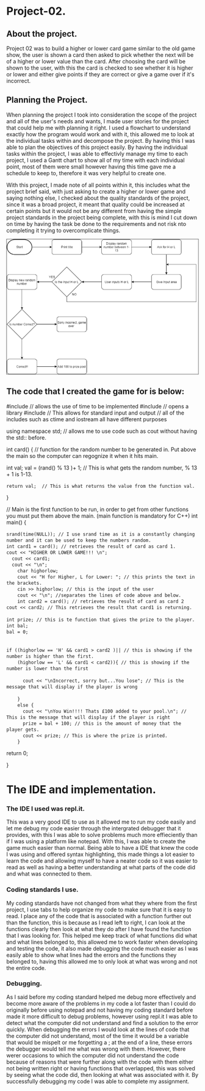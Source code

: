 # Project-02.

## About the project.

Project 02 was to build a higher or lower card game similar to the old game show, the user is shown a card then asked to pick whether the next will be of a higher or lower value than the card. After choosing the card will be shown to the user, with this the card is checked to see whether it is higher or lower and either give points if they are correct or give a game over if it's incorrect. 

## Planning the Project.

When planning the project I took into consideration the scope of the project and all of the user's needs and wants, I made user stories for the project that could help me with planning it right. I used a flowchart to understand exactly how the program would work and with it, this allowed me to look at the individual tasks within and decompose the project. By having this I was able to plan the objectives of this project easily. By having the individual tasks within the project, I was able to effectivly manage my time to each project, I used a Gantt chart to show all of my time with each individual point, most of them were small however having this time gave me a schedule to keep to, therefore it was very helpful to create one.

With this project, I made note of all points within it, this includes what the project brief said, with just asking to create a higher or lower game and saying nothing else, I checked about the quality standards of the project, since it was a broad project, it meant that quality could be increased at certain points but it would not be any different from having the simple project standards in the project being complete, with this is mind I cut down on time by having the task be done to the requirements and not risk nto completing it trying to overcomplicate things.

![Flow](https://raw.githubusercontent.com/LukeShead/Project-02/master/Capture.PNG)

## The code that I created the game for is below:

#include <ctime> // allows the use of time to be implemented
#include <cstdlib> // opens a library
#include <iostream> // This allows for standard input and output
// all of the includes such as ctime and iostream all have different purposes

using namespace std; // allows me to use code such as cout without having the std:: before.



int card() { // function for the random number to be generated in. Put above the main so the computer can regognize it when it hits main.

  int val;
  val = (rand() % 13 )+ 1;  // This is what gets the random number, % 13 + 1 is 1-13.

    return val;  // This is what returns the value from the function val.
}

// Main is the first function to be run, in order to get from other functions you must put them above the main. (main function is mandatory for C++)
int main() {
  
    srand(time(NULL)); // I use srand time as it is a constantly changing number and it can be used to keep the numbers random.
    int card1 = card(); // retrieves the result of card as card 1.
    cout << "HIGHER OR LOWER GAME!!! \n";
	  cout << card1; 
	  cout << "\n";
		char highorlow;
		cout << "H for Higher, L for Lower: "; // this prints the text in the brackets.
		cin >> highorlow; // this is the input of the user
		cout << "\n"; //separates the lines of code above and below.
		int card2 = card(); // retrieves the result of card as card 2
    cout << card2; // This retrieves the result that card1 is returning.
    
    int prize; // this is te function that gives the prize to the player.
    int bal;
    bal = 0;
    
    
    if ((highorlow == 'H' && card1 > card2 )|| // this is showing if the number is higher than the first.
        (highorlow == 'L' && card1 < card2)){ // this is showing if the number is lower than the first
          
          cout << "\nIncorrect, sorry but...You lose"; // This is the message that will display if the player is wrong
        
        }
        else {
          cout << "\nYou Win!!!! Thats £100 added to your pool.\n"; // This is the message that will display if the player is right
          prize = bal + 100; // this is the amount of money that the player gets.
          cout << prize; // This is where the prize is printed.
        }        
return 0;

}



# The IDE and implementation.

### The IDE I used was repl.it.

This was a very good IDE to use as it allowed me to run my code easily and let me debug my code easier through the intergrated
debugger that it provides, with this I was able to solve problems much more effieciently than if I was using a platform like notepad. 
With this, I was able to create the game much easier than normal. Being able to have a IDE that knew the code I was using and offered syntax highlighting, this made things a lot easier to learn the code and allowing myself to have a neater code so it was easier to read as well as having a better understanding at what parts of the code did and what was connected to them.
 
 ### Coding standards I use.
 
My coding standards have not changed from what they where from the first project, I use tabs to help organize my code to make sure that it is easy to read. I place any of the code that is associated with a function further out than the function, this is because as I read left to right, I can look at the functions clearly then look at what they do after I have found the function that I was looking for. This helped me keep track of what functions did what and what lines belonged to, this allowed me to work faster when developing and testing the code, it also made debugging the code much easier as I was easily able to show what lines had the errors and the functions they belonged to, having this allowed me to only look at what was wrong and not the entire code.

### Debugging.

As I said before my coding standard helped me debug more effectively and become more aware of the problems in my code a lot faster than I could do originally before using notepad and not having my coding standard before made it more difficult to debug problems, however using repl.it I was able to detect what the computer did not understand and find a solution to the error quickly. When debugging the errors I would look at the lines of code that the computer did not understand, most of the time it would be a variable that would be mispelt or me forgetting a ; at the end of a line, these errors the debugger would tell me what was wrong with them. However, there werer occasions to which the computer did not understand the code because of reasons that were further along with the code with them either not being written right or having functions that overlapped, this was solved by seeing what the code did, then looking at what was associated with it. By successfully debugging my code I was able to complete my assignment.
